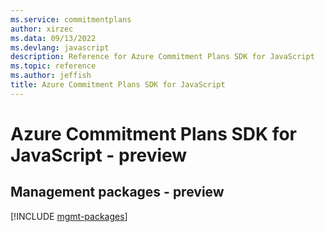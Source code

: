 ```yaml
---
ms.service: commitmentplans
author: xirzec
ms.data: 09/13/2022
ms.devlang: javascript
description: Reference for Azure Commitment Plans SDK for JavaScript
ms.topic: reference
ms.author: jeffish
title: Azure Commitment Plans SDK for JavaScript
---
```

# Azure Commitment Plans SDK for JavaScript - preview

## Management packages - preview
[!INCLUDE [mgmt-packages](commitment-plans-mgmt-index.md)]